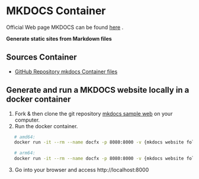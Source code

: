 # MKDOCS Container

Official Web page MKDOCS can be found [here](https://www.mkdocs.org) .

**Generate static sites from Markdown files**

## Sources Container

- [GitHub Repository mkdocs Container files](https://github.com/peterhee/DockerContainer/tree/master/mkdocs)

## Generate and run a MKDOCS website locally in a docker container

1. Fork & then clone the git repository
   [mkdocs sample web](git@github.com:martinlingstuyl/blimped-mkdocs.git) on
   your computer.
2. Run the docker container.

```bash
   # amd64:
   docker run -it --rm --name docfx -p 8080:8000 -v {mkdocs website folder}:/site docker.io/pheese/mkdocs:amd64

   # arm64:
   docker run -it --rm --name docfx -p 8080:8000 -v {mkdocs website folder}:/site docker.io/pheese/mkdocs:arm64
```

3. Go into your browser and access http://localhost:8000
